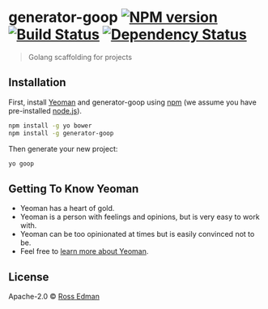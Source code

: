 # generator-goop [![NPM version][npm-image]][npm-url] [![Build Status][travis-image]][travis-url] [![Dependency Status][daviddm-image]][daviddm-url]
> Golang scaffolding for projects

## Installation

First, install [Yeoman](http://yeoman.io) and generator-goop using [npm](https://www.npmjs.com/) (we assume you have pre-installed [node.js](https://nodejs.org/)).

```bash
npm install -g yo bower
npm install -g generator-goop
```

Then generate your new project:

```bash
yo goop
```

## Getting To Know Yeoman

 * Yeoman has a heart of gold.
 * Yeoman is a person with feelings and opinions, but is very easy to work with.
 * Yeoman can be too opinionated at times but is easily convinced not to be.
 * Feel free to [learn more about Yeoman](http://yeoman.io/).

## License

Apache-2.0 © [Ross Edman]()


[npm-image]: https://badge.fury.io/js/generator-goop.svg
[npm-url]: https://npmjs.org/package/generator-goop
[travis-image]: https://travis-ci.org/rossedman/generator-goop.svg?branch=master
[travis-url]: https://travis-ci.org/rossedman/generator-goop
[daviddm-image]: https://david-dm.org/rossedman/generator-goop.svg?theme=shields.io
[daviddm-url]: https://david-dm.org/rossedman/generator-goop
